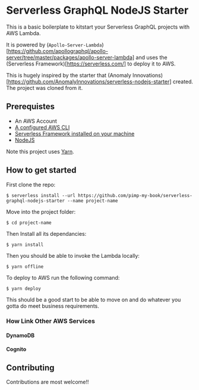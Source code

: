 # Serverless GraphQL NodeJS Starter

This is a basic boilerplate to kitstart your Serverless GraphQL projects with AWS Lambda. 

It is powered by (`Apollo-Server-Lambda`)[https://github.com/apollographql/apollo-server/tree/master/packages/apollo-server-lambda] and uses the (Serverless Framework)[https://serverless.com/] to deploy it to AWS.

This is hugely inspired by the starter that (Anomaly Innovations)[https://github.com/AnomalyInnovations/serverless-nodejs-starter] created. The project was cloned from it. 

## Prerequistes 

* An AWS Account
* [A configured AWS CLI](https://serverless.com/framework/docs/providers/aws/guide/credentials/)
* [Serverless Framework installed on your machine](https://serverless.com/framework/docs/providers/aws/guide/installation/)
* [NodeJS](nodejs.org) 

Note this project uses [Yarn](https://yarnpkg.com). 

## How to get started

First clone the repo:

```
$ serverless install --url https://github.com/pimp-my-book/serverless-graphql-nodejs-starter --name project-name
```

Move into the project folder:

```
$ cd project-name
```

Then Install all its dependancies:

```
$ yarn install
```

Then you should be able to invoke the Lambda locally:

```
$ yarn offline
```

To deploy to AWS run the following command:

```
$ yarn deploy
```

This should be a good start to be able to move on and do whatever you gotta do meet business requirements.  


### How Link Other AWS Services

#### DynamoDB
#### Cognito


## Contributing

Contributions are most welcome!!